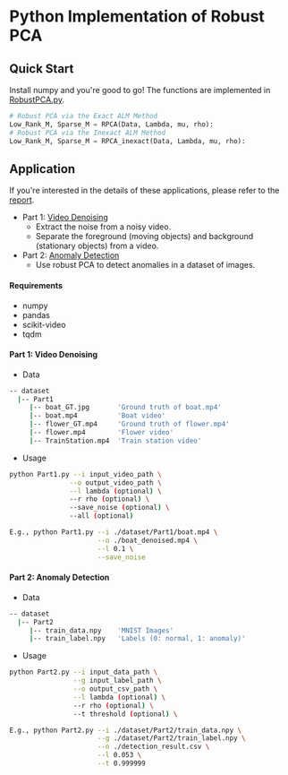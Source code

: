 # Python Implementation of Robust PCA

## Quick Start
Install numpy and you're good to go! The functions are implemented in [RobustPCA.py](./RobustPCA.py).
```python
# Robust PCA via the Exact ALM Method
Low_Rank_M, Sparse_M = RPCA(Data, Lambda, mu, rho):
# Robust PCA via the Inexact ALM Method
Low_Rank_M, Sparse_M = RPCA_inexact(Data, Lambda, mu, rho):
```


## Application
If you're interested in the details of these applications, please refer to the [report](./Applications.pdf).

- Part 1: [Video Denoising](#part-1-video-denoising)
    - Extract the noise from a noisy video.
    - Separate the foreground (moving objects) and background (stationary objects) from a video. 
- Part 2: [Anomaly Detection](#part-2-anomaly-detection)
    - Use robust PCA to detect anomalies in a dataset of images.


#### Requirements
- numpy
- pandas
- scikit-video
- tqdm


#### Part 1: Video Denoising
- Data
```bash
-- dataset
  |-- Part1
     |-- boat_GT.jpg       'Ground truth of boat.mp4'
     |-- boat.mp4          'Boat video'
     |-- flower_GT.mp4     'Ground truth of flower.mp4'
     |-- flower.mp4        'Flower video'
     |-- TrainStation.mp4  'Train station video'
```
- Usage
```bash
python Part1.py --i input_video_path \
               --o output_video_path \
               --l lambda (optional) \
               --r rho (optional) \
               --save_noise (optional) \
               --all (optional)

E.g., python Part1.py --i ./dataset/Part1/boat.mp4 \
                      --o ./boat_denoised.mp4 \
                      --l 0.1 \
                      --save_noise
```


#### Part 2: Anomaly Detection
- Data 
```bash
-- dataset
  |-- Part2
     |-- train_data.npy    'MNIST Images'
     |-- train_label.npy   'Labels (0: normal, 1: anomaly)'
```
- Usage
```bash
python Part2.py --i input_data_path \
                --g input_label_path \
                --o output_csv_path \
                --l lambda (optional) \
                --r rho (optional) \
                --t threshold (optional) \

E.g., python Part2.py --i ./dataset/Part2/train_data.npy \
                      --g ./dataset/Part2/train_label.npy \
                      --o ./detection_result.csv \
                      --l 0.053 \
                      --t 0.999999
```
